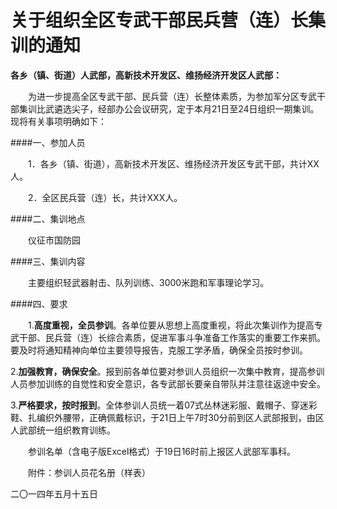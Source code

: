 关于组织全区专武干部民兵营（连）长集训的通知
===

**各乡（镇、街道）人武部，高新技术开发区、维扬经济开发区人武部：**

　　为进一步提高全区专武干部、民兵营（连）长整体素质，为参加军分区专武干部集训比武遴选尖子，经部办公会议研究，定于本月21日至24日组织一期集训。现将有关事项明确如下：

####一、参加人员

　　1．各乡（镇、街道），高新技术开发区、维扬经济开发区专武干部，共计XX人。

　　2．全区民兵营（连）长，共计XXX人。

####二、集训地点

　　仪征市国防园

####三、集训内容

　　主要组织轻武器射击、队列训练、3000米跑和军事理论学习。

####四、要求

　　1.**高度重视，全员参训**。各单位要从思想上高度重视，将此次集训作为提高专武干部、民兵营（连）长综合素质，促进军事斗争准备工作落实的重要工作来抓。要及时将通知精神向单位主要领导报告，克服工学矛盾，确保全员按时参训。

2.**加强教育，确保安全**。报到前各单位要对参训人员组织一次集中教育，提高参训人员参加训练的自觉性和安全意识，各专武部长要亲自带队并注意往返途中安全。

3.**严格要求，按时报到**。全体参训人员统一着07式丛林迷彩服、戴帽子、穿迷彩鞋、扎编织外腰带，正确佩戴标识，于21日上午7时30分前到区人武部报到，由区人武部统一组织教育训练。

　　参训名单（含电子版Excel格式）于19日16时前上报区人武部军事科。

　　附件：参训人员花名册（样表）




 二〇一四年五月十五日
